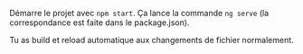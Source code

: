 Démarre le projet avec `npm start`. Ça lance la commande `ng serve` (la correspondance est faite dans le package.json).

Tu as build et reload automatique aux changements de fichier normalement.